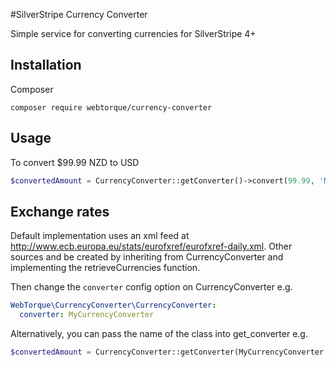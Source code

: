 #SilverStripe Currency Converter

Simple service for converting currencies for SilverStripe 4+

## Installation

Composer

```
composer require webtorque/currency-converter
```

## Usage

To convert $99.99 NZD to USD

```php
$convertedAmount = CurrencyConverter::getConverter()->convert(99.99, 'NZD', 'USD');
```

## Exchange rates

Default implementation uses an xml feed at http://www.ecb.europa.eu/stats/eurofxref/eurofxref-daily.xml. Other sources and be
created by inheriting from CurrencyConverter and implementing the retrieveCurrencies function.

Then change the `converter` config option on CurrencyConverter e.g.

```yml
WebTorque\CurrencyConverter\CurrencyConverter:
  converter: MyCurrencyConverter
```

Alternatively, you can pass the name of the class into get_converter e.g.

```php
$convertedAmount = CurrencyConverter::getConverter(MyCurrencyConverter::class)->convert(9999, 'NZD', 'USD');
```
